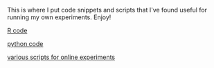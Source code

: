 This is where I put code snippets and scripts that I've found useful for running my own experiments. Enjoy! 

[R code](https://matakahas.github.io/code/R)

[python code](https://matakahas.github.io/code/python)

[various scripts for online experiments](https://matakahas.github.io/code/experiments)


